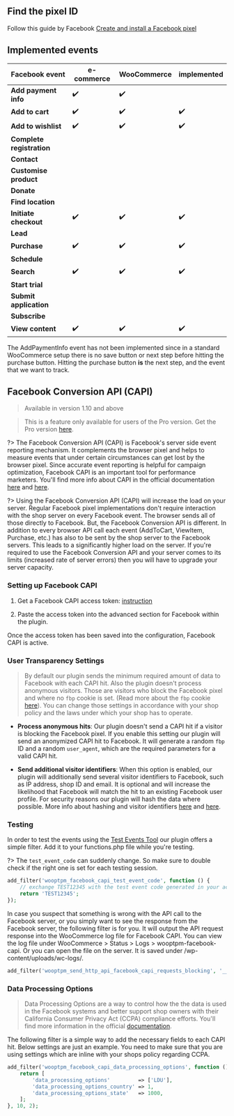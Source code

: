 ## Find the pixel ID

Follow this guide by Facebook [Create and install a Facebook pixel](https://www.facebook.com/business/help/952192354843755?id=1205376682832142)

## Implemented events

Facebook event            | e-commerce | WooCommerce | implemented 
---                       | ---        | ---         | ---
**Add payment info**      | ✔️          | ✔️           | 
**Add to cart**           | ✔️          | ✔️           | ✔️
**Add to wishlist**       | ✔️          | ✔️           | ✔️
**Complete registration** |            |             |
**Contact**               |            |             |
**Customise product**     |            |             |
**Donate**                |            |             |
**Find location**         |            |             |
**Initiate checkout**     | ✔️          | ✔️           | ✔️
**Lead**                  |            |             |
**Purchase**              | ✔️          | ✔️           | ✔️
**Schedule**              |            |             |
**Search**                | ✔️          | ✔️           | ✔️
**Start trial**           |            |             |
**Submit application**    |            |             |
**Subscribe**             |            |             |
**View content**          | ✔️          | ✔️           | ✔️

The AddPaymentInfo event has not been implemented since in a standard WooCommerce setup there is no save button or next step before hitting the purchase button. Hitting the purchase button **is** the next step, and the event that we want to track. 


## Facebook Conversion API (CAPI)

> Available in version 1.10 and above

> This is a feature only available for users of the Pro version. Get the Pro version [here](https://woopt.com/).

?> The Facebook Conversion API (CAPI) is Facebook's server side event reporting mechanism. It complements the browser pixel and helps to measure events that under certain circumstances can get lost by the browser pixel. Since accurate event reporting is helpful for campaign optimization, Facebook CAPI is an important tool for performance marketers. You'll find more info about CAPI in the official documentation [here](https://developers.facebook.com/videos/2020/conversion-api-capi-external-implementation/) and [here](https://developers.facebook.com/docs/marketing-api/conversions-api/).

?> Using the Facebook Conversion API (CAPI) will increase the load on your server. Regular Facebook pixel implementations don't require interaction with the shop server on every Facebook event. The browser sends all of those directly to Facebook. But, the Facebook Conversion API is different. In addition to every browser API call each event (AddToCart, ViewItem, Purchase, etc.) has also to be sent by the shop server to the Facebook servers. This leads to a significantly higher load on the server. If you're required to use the Facebook Conversion API and your server comes to its limits (increased rate of server errors) then you will have to upgrade your server capacity. 

### Setting up Facebook CAPI

1. Get a Facebook CAPI access token: [instruction](https://developers.facebook.com/docs/marketing-api/conversions-api/get-started#access-token)

2. Paste the access token into the advanced section for Facebook within the plugin. 

Once the access token has been saved into the configuration, Facebook CAPI is active. 

### User Transparency Settings

> By default our plugin sends the minimum required amount of data to Facebook with each CAPI hit. Also the plugin doesn't process anonymous visitors. Those are visitors who block the Facebook pixel and where no `fbp` cookie is set. (Read more about the `fbp` cookie [here](https://developers.facebook.com/docs/marketing-api/conversions-api/parameters/fbp-and-fbc/)). You can change those settings in accordance with your shop policy and the laws under which your shop has to operate. 

- **Process anonymous hits**: Our plugin doesn't send a CAPI hit if a visitor is blocking the Facebook pixel. If you enable this setting our plugin will send an anonymized CAPI hit to Facebook. It will generate a random `fbp` ID and a random `user_agent`, which are the required parameters for a valid CAPI hit. 

- **Send additional visitor identifiers**: When this option is enabled, our plugin will additionally send several visitor identifiers to Facebook, such as IP address, shop ID and email. It is optional and will increase the likelihood that Facebook will match the hit to an existing Facebook user profile. For security reasons our plugin will hash the data where possible. More info about hashing and visitor identifiers [here](https://developers.facebook.com/docs/marketing-api/audiences/guides/custom-audiences/#example_sha256) and [here](https://developers.facebook.com/docs/marketing-api/conversions-api/parameters/customer-information-parameters).

### Testing

In order to test the events using the [Test Events Tool](https://developers.facebook.com/docs/marketing-api/conversions-api/using-the-api/#testEvents) our plugin offers a simple filter. Add it to your functions.php file while you're testing. 

?> The `test_event_code` can suddenly change. So make sure to double check if the right one is set for each testing session. 

```php
add_filter('wooptpm_facebook_capi_test_event_code', function () {
    // exchange TEST12345 with the test event code generated in your account
    return 'TEST12345';  
});
```

In case you suspect that something is wrong with the API call to the Facebook server, or you simply want to see the response from the Facebook server, the following filter is for you. It will output the API request response into the WooCommerce log file for Facebook CAPI. You can view the log file under WooCommerce > Status >  Logs > wooptpm-facebook-capi. Or you can open the file on the server. It is saved under /wp-content/uploads/wc-logs/.

```php
add_filter('wooptpm_send_http_api_facebook_capi_requests_blocking', '__return_true');
```

### Data Processing Options

> Data Processing Options are a way to control how the the data is used in the Facebook systems and better support shop owners with their California Consumer Privacy Act (CCPA) compliance efforts. You'll find more information in the official [documentation](https://developers.facebook.com/docs/marketing-apis/data-processing-options).

The following filter is a simple way to add the necessary fields to each CAPI hit. Below settings are just an example. You need to make sure that you are using settings which are inline with your shops policy regarding CCPA. 

```php
add_filter('wooptpm_facebook_capi_data_processing_options', function () {
    return [
        'data_processing_options'         => ['LDU'],
        'data_processing_options_country' => 1,
        'data_processing_options_state'   => 1000,
    ];
}, 10, 2);
```


